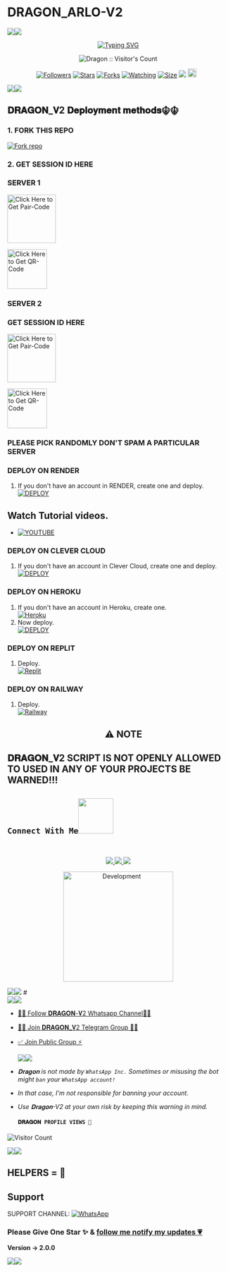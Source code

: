  # DRAGON_ARLO-V2
   <a><img src='https://i.imgur.com/LyHic3i.gif'/></a><a><img src='https://i.imgur.com/LyHic3i.gif'/></a>
<p align="center">
<p align="center">
  <a href="https://git.io/typing-svg"><img src="https://readme-typing-svg.demolab.com?font=EB+Garamond&weight=800&size=28&duration=4000&pause=1000&random=false&width=435&lines=+•☬𝗗𝗥𝗔𝗚𝗢𝗡_+𝗔𝗥𝗟𝗢-+V2☬•;MULTI-DEVICE+WHATSAPP+BOT;DEVELOPED+BY+𝐊𝐈𝐏𝐊𝐎𝐄𝐂𝐇+𝐑𝐎𝐍𝐎;RELEASED+DATE+22%2F6%2F2024." alt="Typing SVG" /></a>
 </p>
<p align="center">
<vd src="https://telegra.ph/file/2e46ce86d3d531fbd3b9c.mp4"/> 
<p align="center"><img src="https://profile-counter.glitch.me/{𝚔𝚒𝚙𝚔𝚘𝚎𝚌𝚑}/count.svg" alt="Dragon :: Visitor's Count" /></p>
<p align="center">
<a href="https://github.com/kingdragony/followers"><img title="Followers" src="https://img.shields.io/github/followers/kingdragony?color=red&style=flat-square"></a>
<a href="https://github.com/Kingdragony/Dragon"><img title="Stars" src="https://img.shields.io/github/stars/kingdragony/dragon?color=blue&style=flat-square"></a>
<a href="https://github.com/Kingdragony/Dragon"><img title="Forks" src="https://img.shields.io/github/forks/DeeCeeXxx/Queen_Anita-V2?color=red&style=flat-square"></a>
<a href="https://github.com/Kingdragony/Dragon"><img title="Watching" src="https://img.shields.io/github/watchers/DeeCeeXxx/Queen_Anita-V2?label=Watchers&color=blue&style=flat-square"></a>
<a href="https://github.com/Kingdragony/Dragon"><img title="Size" src="https://img.shields.io/github/repo-size/kingdragony/dragon?style=flat-square&color=green"></a>
<a href="https://hits.seeyoufarm.com"><img src="https://hits.seeyoufarm.com/api/count/incr/badge.svg?url=https%3A%2F%2Fgithub.com%2Fkingdragony%2DragonMd&count_bg=%2379C83D&title_bg=%23555555&icon=probot.svg&icon_color=%2300FF6D&title=hits&edge_flat=false"/></a>
<a href="https://github.com/Kingdragony/Dragon"><img height="20" src="https://img.shields.io/badge/Maintained%3F-yes-green.svg"></a>&nbsp;&nbsp;
</p>
<p align='center'>
    </p>
<a><img src='https://i.imgur.com/LyHic3i.gif'/></a><a><img src='https://i.imgur.com/LyHic3i.gif'/></a>
<p align="center">

 ## 𝐃𝐑𝐀𝐆𝐎𝐍_𝐕2 𝐃𝐞𝐩𝐥𝐨𝐲𝐦𝐞𝐧𝐭 𝐦𝐞𝐭𝐡𝐨𝐝𝐬☬☬

### 1. FORK THIS REPO

<a href='https://github.com/Kingdragony/Dragon/fork' target="_blank"><img alt='Fork repo' src='https://img.shields.io/badge/Fork This Repo-black?style=for-the-badge&logo=git&logoColor=white'/></a>

### 2. GET SESSION ID HERE

### SERVER 1
 
<a href="https://anita-server-1.onrender.com/pair"><img src="https://img.shields.io/badge/PAIR_CODE-blue" alt="Click Here to Get Pair-Code" width="110"></a>   

<a href="https://dragon-server-1.onrender.com/dragonqr"><img src="https://img.shields.io/badge/QR CODE-green" alt="Click Here to Get QR-Code" width="90"></a>

### SERVER 2 
### GET SESSION ID HERE

<a href="https://queen-Dragon-server-2.onrender.com/pair"><img src="https://img.shields.io/badge/PAIR CODE-drag" alt="Click Here to Get Pair-Code" width="110"></a>   

<a href="https://queen-anita-server-2.onrender.com/wasiqr"><img src="https://img.shields.io/badge/QR CODE-blue" alt="Click Here to Get QR-Code" width="90"></a>
### **PLEASE PICK RANDOMLY DON'T SPAM A PARTICULAR SERVER**


### DEPLOY ON RENDER

1. If you don't have an account in RENDER, create one and deploy.
    <br>
    <a href='https://dashboard.render.com/select-repo?type=web' target="_blank"><img alt='DEPLOY' src='https://img.shields.io/badge/-DEPLOY-black?style=for-the-badge&logo=render&logoColor=white'/></a>
## Watch Tutorial videos.
* [![YOUTUBE](https://img.shields.io/badge/HOW_TO_DEPLOY-red?style=for-the-badge&logo=youtube&logoColor=white)](https://youtu.be/PFYaqnuFKi8?si=clmY9NehWGACP1AM)


### DEPLOY ON CLEVER CLOUD

1. If you don't have an account in Clever Cloud, create one and deploy.
    <br>
    <a href='https://api.clever-cloud.com/v2/sessions/signup?subscription_source=cta-home-signup' target="_blank"><img alt='DEPLOY' src='https://img.shields.io/badge/-DEPLOY-orange?style=for-the-badge&logo=clever-cloud&logoColor=white'/></a>

### DEPLOY ON HEROKU

1. If you don't have an account in Heroku, create one.
    <br>
    <a href='https://signup.heroku.com/' target="_blank"><img alt='Heroku' src='https://img.shields.io/badge/-Create-purple?style=for-the-badge&logo=heroku&logoColor=white'/></a>
2. Now deploy.
    <br>
    <a href='https://dashboard.heroku.com/new?template=https://github.com/Kingdragony/Dragon' target="_blank"><img alt='DEPLOY' src='https://img.shields.io/badge/-DEPLOY-purple?style=for-the-badge&logo=heroku&logoColor=white'/></a>
### DEPLOY ON REPLIT
1. Deploy.
    <br>
    <a href='https://github.com/Kingdragony/Dragon' target="_blank"><img alt='Replit' src='https://img.shields.io/badge/-Deploy-red?style=for-the-badge&logo=replit&logoColor=white'/></a>
### DEPLOY ON RAILWAY
1. Deploy.
    <br>
    <a href='https://github.com/Kingdragony/Dragon' target="_blank"><img alt='Railway' src='https://img.shields.io/badge/-Deploy-green?style=for-the-badge&logo=railway&logoColor=white'/></a>

    <h2 align="center"> ⚠️ NOTE  </h2>
## 𝐃𝐑𝐀𝐆𝐎𝐍_𝐕2 SCRIPT IS NOT OPENLY ALLOWED TO USED IN ANY OF YOUR PROJECTS BE WARNED!!! 

## ```Connect With Me```<img src="https://github.com/0xkingdragony/0xkingdragony/raw/main/assets/mdImages/handshake.gif" width ="80"></h1> 
 <br> 
<p align="center">
<a href="https://wa.me/254746764468"><img src="https://img.shields.io/badge/Contact 𝙳𝚛𝚊𝚐𝚘𝚗-25D366?style=for-the-badge&logo=whatsapp&logoColor=white" />
<a href="https://whatsapp.com/channel/0029VaeRru3ADTOEKPCPom0L"><img src="https://img.shields.io/badge/Join Official Channel-25D366?style=for-the-badge&logo=whatsapp&logoColor=white" />
<a href="https://t.me/deecee_x"><img src="https://img.shields.io/badge/Telegram-0088cc?style=for-the-badge&logo=telegram&logoColor=white" /><br>
<p align="center">
<img alt="Development" width="250" src="https://media2.giphy.com/media/W9tBvzTXkQopi/giphy.gif?cid=6c09b952xu6syi1fyqfyc04wcfk0qvqe8fd7sop136zxfjyn&ep=v1_internal_gif_by_id&rid=giphy.gif&ct=g" /> </p>
<a><img src='https://i.imgur.com/LyHic3i.gif'/></a><a><img src='https://i.imgur.com/LyHic3i.gif'/></a>
# 

<br>
<a><img src='https://i.imgur.com/LyHic3i.gif'/></a><a><img src='https://i.imgur.com/LyHic3i.gif'/></a>

* [🧑‍💻 Follow 𝐃𝐑𝐀𝐆𝐎𝐍-𝐕2 Whatsapp Channel🧑‍💻](https://whatsapp.com/channel/00aNPPwR30LKQk437x51Q)

* [🧑‍💻 Join 𝐃𝐑𝐀𝐆𝐎𝐍_𝐕2 Telegram Group 🧑‍💻](https://t.me/dctech)

* [✅ Join Public Group ⚡]()

  <a><img src='https://i.imgur.com/LyHic3i.gif'/></a><a><img src='https://i.imgur.com/LyHic3i.gif'/></a>
  

- *𝐃𝐫𝐚𝐠𝐨𝐧 is not made by `WhatsApp Inc.` Sometimes or misusing the bot might `ban` your `WhatsApp account!`*
- *In that case, I'm not responsible for banning your account.*
- *Use 𝐃𝐫𝐚𝐠𝐨𝐧-V2 at your own risk by keeping this warning in mind.*
  
  #### ```𝐃𝐑𝐀𝐆𝐎𝐍 PROFILE VIEWS 🧚```
![Visitor Count](https://profile-counter.glitch.me/DeeCeeXxx/count.svg)

<a><img src='https://i.imgur.com/LyHic3i.gif'/></a><a><img src='https://i.imgur.com/LyHic3i.gif'/></a>


## HELPERS = 😬

## Support

SUPPORT CHANNEL: <a href= "()"><img alt="WhatsApp" src="https://img.shields.io/badge/WhatsApp-25D366?style=for-the-badge&logo=whatsapp&logoColohttps://whatsapp.com/channel/0029VaNPPwR30LKQk437x51Qr=white"/></a>


### Please Give One Star ✨ & [follow me notify my updates 💗](https://github.com/kingdragonyx)
<b>Version -> 2.0.0</b>

<a><img src='https://i.imgur.com/LyHic3i.gif'/></a><a><img src='https://i.imgur.com/LyHic3i.gif'/></a>
  
